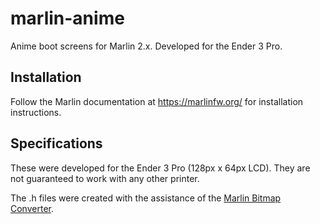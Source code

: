 # marlin-anime
Anime boot screens for Marlin 2.x. Developed for the Ender 3 Pro.

## Installation

Follow the Marlin documentation at https://marlinfw.org/ for installation instructions. 

## Specifications

These were developed for the Ender 3 Pro (128px x 64px LCD). They are not guaranteed to work with any other printer.

The .h files were created with the assistance of the [Marlin Bitmap Converter](https://marlinfw.org/tools/u8glib/converter.html).
